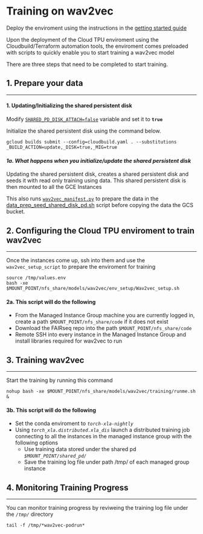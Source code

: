 # Training on wav2vec

Deploy the enviroment using the instructions in the [getting started guide](/Readme.md/#getting-started)

Upon the deployment of the Cloud TPU enviroment using the Cloudbuild/Terraform automation tools, the enviroment comes preloaded with scripts to quickly enable you to start training a wav2vec model

There are three steps that need to be completed to start training. 

## 1. Prepare your data
---

#### 1. Updating/Initializing the shared persistent disk

Modify [`SHARED_PD_DISK_ATTACH=false`](/values.env#L44) variable and set it to **`true`**

Initialize the shared persistent disk using the command below.

```
gcloud builds submit --config=cloudbuild.yaml . --substitutions _BUILD_ACTION=update,_DISK=true,_MIG=true
```

#### *1a. What happens when you initialize/update the shared persistent disk* 

Updating the shared persistent  disk, creates a shared persistent disk and seeds it with read only training using data. This shared persistent disk is then mounted to all the GCE Instances

This also runs [`wav2vec_manifest.py`](/models/wav2vec/env_setup/data_prep_seed_shared_disk_pd.sh#L67) to prepare the data in the [data_prep_seed_shared_disk_pd.sh](/models/wav2vec/env_setup/data_prep_seed_shared_disk_pd.sh#L37-L69) script before copying the data the GCS bucket.


## 2. Configuring the Cloud TPU enviroment to train wav2vec 
---

Once the instances come up, ssh into them and use the `wav2vec_setup_script` to prepare the enviroment for training 

```
source /tmp/values.env
bash -xe $MOUNT_POINT/nfs_share/models/wav2vec/env_setup/Wav2vec_setup.sh
```

#### 2a. This script will do the following
- From the Managed Instance Group machine you are currently logged in, create a path `$MOUNT_POINT/nfs_share/code` if it does not exist 
- Download the FAIRseq repo into the path `$MOUNT_POINT/nfs_share/code`
- Remote SSH into every instance in the Managed Instance Group and install libraries required for wav2vec to run  

## 3. Training wav2vec 
---

Start the training by running this command 

```
nohup bash -xe $MOUNT_POINT/nfs_share/models/wav2vec/training/runme.sh &
```

#### 3b. This script will do the following
- Set the conda enviroment to *`torch-xla-nightly`*
- Using *`torch_xla.distributed.xla_dis`* launch a distributed training job connecting to all the instances in the managed instance group with the following options
    - Use training data stored under the shared pd *`$MOUNT_POINT/shared_pd/`*
    - Save the training log file under path /tmp/ of each managed group instance 


## 4. Monitoring Training Progress 
---

You can monitor training progress by reviweing the training log file under the *`/tmp/`* directory 

```
tail -f /tmp/*wav2vec-podrun*
````

